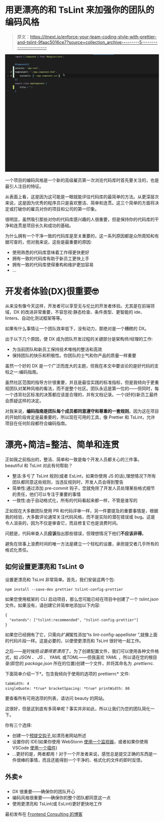 # 用更漂亮的和 TsLint 来加强你的团队的编码风格

> 原文：<https://itnext.io/enforce-your-team-coding-style-with-prettier-and-tslint-9faac5016ce7?source=collection_archive---------5----------------------->

![](img/5cdc6fd2e8cc87a10afdddbb7b6213e9.png)

一个项目的编码风格是一个新的高级雇员第一次浏览代码库时首先要关注的，也是最引人注目的特征。

从表面上看，这是因为这可能是一眼就能评估代码库的最简单的方法。从更深层次来说，这是因为优秀的程序员只是喜欢整洁、简单和连贯。这三个简单的方面将决定或打破你的雇员对你的项目和公司的第一印象。

很明显，虽然吸引那些对你的代码库感兴趣的人很重要，但是保持你的代码库的干净和连贯是项目长久和成功的基础。

为什么拥有一个干净一致的代码库是至关重要的，这一系列原因都是众所周知和有据可查的，但对我来说，这些是最重要的原因:

*   使用熟悉的代码库意味着工作得更快更好
*   拥有一致的代码库有助于新员工更快上手
*   拥有一致的代码库使得重构和维护更加容易
*   …

# 开发者体验(DX)很重要🤓

从来没有像今天这样，开发者可以享受无与伦比的开发者体验。尤其是在前端领域，DX 的改进非常重要，不容忽视:静态检查、条件类型、更智能的 ide、linters、自动化测试框架等等。

如果有什么事情让一个团队效率低下，没有动力，那绝对是一个糟糕的 DX。

出于以下几个原因，使 DX 成为团队开发过程的关键部分是架构师/经理的工作:

*   为当前团队和新员工保持技术堆栈的整洁和高效
*   保持团队的快乐和积极性。你团队的士气和你产品的质量一样重要

虽然一个好的 DX 是一个广泛而庞大的主题，但我在本文中要谈论的是好代码的支柱之一:编码指南。

虽然社区范围的指导方针很重要，并且是最佳实践的标准指标，但是我倾向于更重视团队对某种风格的看法，而不是整个社区。团队永远是第一位的——但同时，每一个违背社区标准的决策都应该是合理的，并有文档记录。一个(好的)新员工最终会质疑这样的决定。

对我来说，**编码指南是团队每个成员都同意遵守和尊重的一套规则**。因为这在项目的开始阶段肯定是最重要的，所以现在可用的工具，像 Prettier 和 TsLint，允许项目在任何阶段都符合编码指南。

# 漂亮+简洁=整洁、简单和连贯

正如我之前指出的，整洁、简单和一致是每个开发人员都关心的三件事。beautiful 和 TsLint 对此有何帮助？

*   整洁:多亏了 TsLint 规则(或者 EsLint，如果你使用 JS 的话),理想情况下所有团队都同意这些规则，当违反规则时，开发人员会得到警告
*   简单性:通过添加 pre-commit 钩子，您就免除了开发人员处理某些格式细节的责任，他们可以专注于重要的事情
*   一致性:由于自动格式化，所有的代码看起来都一样，不管是谁写的

正如现在大多数团队使用 PR 和代码评审一样，另一件要提及的重要事情是，根据我的经验，大多数评论通常关注代码风格，而不是实际的潜在错误或 bug。这是令人沮丧的，因为不仅是审查它，而且修复它也是浪费时间。

问题是，代码审查人员**应该**指出那些错误，但理想情况下他们**不应该非得**。

避免在琐事上浪费时间的唯一方法是建立一个轻松的设置，承担提交者几乎所有的格式化责任。

## 如何设置更漂亮和 TsLint ⚙️

设置更漂亮和 TsLint 非常简单。首先，我们安装这两个包:

```
npm install --save-dev prettier tslint-config-prettier
```

如果您使用框架的 CLI 启动项目，那么您可能已经在项目中创建了一个 *tslint.json* 文件。如果没有，请创建它并简单地添加以下内容:

```
{
  "extends": ["tslint:recommended", "tslint-config-prettier"]
}
```

如果您已经拥有了它，只需向*扩展*属性添加“ts lint-config-appellister ”,就像上面的代码片段一样。这是必要的，以便使更漂亮和 TsLint 很好地一起工作。

之后——是时候把*设置得更漂亮*了。为了创建配置文件，我们可以使用各种文件格式，如 *JSON* 、 *JS* 、 *YAML* 或*TOML*——但我喜欢 *YAML* ，所以请在您的根目录(即您的 *package.json* 所在的位置)创建一个文件，并将其命名为 *.prettierrc.*

下面简单介绍一下*。包含我倾向于使用的选项的 prettierrc* 文件:

```
tabWidth: 4
singleQuote: *true* bracketSpacing: *true* printWidth: 80
```

要查看所有可用选项的列表，请访问 beauty 的网站。

这很好，但是这到底有多简单呢？事实并非如此，所以让我们为您的团队简化一下。

你有三个选择:

*   创建一个[预提交钩子](https://prettier.io/docs/en/precommit.html),如漂亮者网站所述
*   设置你的 IDE(如果你使用 WebStorm [使用一个监视器](https://prettier.io/docs/en/webstorm.html)，或者如果你使用 VSCode [使用一个插件](https://prettier.io/docs/en/editors.html))
*   …更好的是，两者都用！对于一个开发者来说，感觉总是提交正确的东西是一件很棒的事情，而且还能得到一个干净的、格式化的文件的即时反馈。

## 外卖⭐️

*   DX 很重要——确保你的团队开心
*   编码风格很重要——确保你的整个团队都同意这一点
*   使用更漂亮和 TsLint(或 EsLint)更好更快地工作

最初发布在 [Frontend Consulting 的博客](https://frontend.consulting/enforce-your-team-coding-style-with-prettier-and-ts-lint)